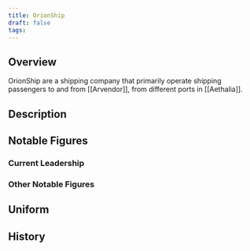 ```yaml
---
title: OrionShip
draft: false
tags:
---
```

## Overview
OrionShip are a shipping company that primarily operate shipping passengers to and from [[Arvendor]], from different ports in [[Aethalia]].

## Description

## Notable Figures

### Current Leadership

### Other Notable Figures 
## Uniform

## History
